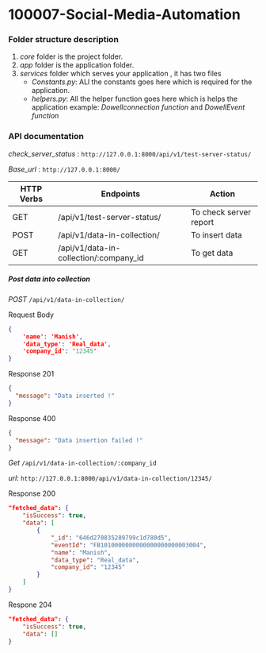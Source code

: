 # 100007-Social-Media-Automation

### Folder structure description

1. _core_ folder is the project folder.
2. _app_ folder is the application folder.
3. _services_ folder which serves your application , it has two files
    - _Constants.py_: ALl the constants goes here which is required for the application.
    - _helpers.py_: All the helper function goes here which is helps the application example: _Dowellconnection function_ and _DowellEvent function_
### API documentation

_check_server_status_ : `http://127.0.0.1:8000/api/v1/test-server-status/`

_Base_url_ : `http://127.0.0.1:8000/`

| HTTP Verbs | Endpoints                      | Action                                               |
|------------|--------------------------------|------------------------------------------------------|
| GET       | /api/v1/test-server-status/ | To check server report           |
| POST      | /api/v1/data-in-collection/ | To insert data                           |
| GET        | /api/v1/data-in-collection/:company_id  | To get data                       |


##### Post data into collection
_POST_ `/api/v1/data-in-collection/`

Request Body
```json
{
    'name': 'Manish',
    'data_type': 'Real_data',
    'company_id': '12345'
}
```
Response 201
```json
{
  "message": "Data inserted !"
}
```
Response 400
```json
{
  "message": "Data insertion failed !"
}
```

_Get_ `/api/v1/data-in-collection/:company_id`

_url_: `http://127.0.0.1:8000/api/v1/data-in-collection/12345/` 

Response 200 
```json
"fetched_data": {
    "isSuccess": true,
    "data": [
        {
            "_id": "646d270835289799c1d780d5",
            "eventId": "FB1010000000000000000000003004",
            "name": "Manish",
            "data_type": "Real_data",
            "company_id": "12345"
        }
    ]
}
```
Respone 204 
```json
"fetched_data": {
    "isSuccess": true,
    "data": []
}
```